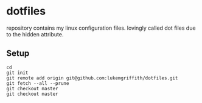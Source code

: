 # dotfiles

repository contains my linux configuration files. lovingly called dot files 
due to the hidden attribute. 


## Setup

```
cd
git init
git remote add origin git@github.com:lukemgriffith/dotfiles.git
git fetch --all --prune
git checkout master
git checkout master
```
